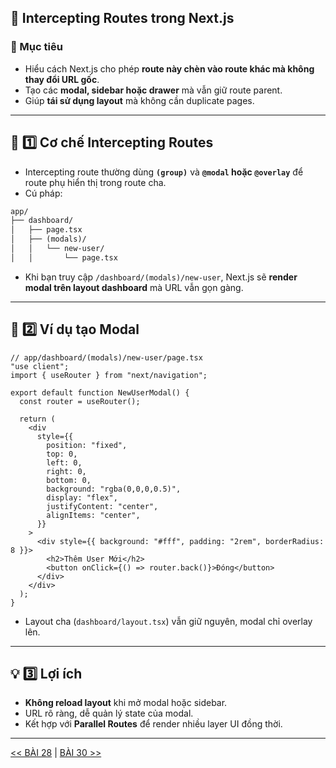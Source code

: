 

## 🧭 Intercepting Routes trong Next.js

### 🎯 Mục tiêu

* Hiểu cách Next.js cho phép **route này chèn vào route khác mà không thay đổi URL gốc**.
* Tạo các **modal, sidebar hoặc drawer** mà vẫn giữ route parent.
* Giúp **tái sử dụng layout** mà không cần duplicate pages.

---

## 🧱 1️⃣ Cơ chế Intercepting Routes

* Intercepting route thường dùng **`(group)`** và **`@modal` hoặc `@overlay`** để route phụ hiển thị trong route cha.
* Cú pháp:

```txt
app/
├── dashboard/
│   ├── page.tsx
│   ├── (modals)/
│   │   └── new-user/
│   │       └── page.tsx
```

* Khi bạn truy cập `/dashboard/(modals)/new-user`, Next.js sẽ **render modal trên layout dashboard** mà URL vẫn gọn gàng.

---

## 🧩 2️⃣ Ví dụ tạo Modal

```tsx
// app/dashboard/(modals)/new-user/page.tsx
"use client";
import { useRouter } from "next/navigation";

export default function NewUserModal() {
  const router = useRouter();

  return (
    <div
      style={{
        position: "fixed",
        top: 0,
        left: 0,
        right: 0,
        bottom: 0,
        background: "rgba(0,0,0,0.5)",
        display: "flex",
        justifyContent: "center",
        alignItems: "center",
      }}
    >
      <div style={{ background: "#fff", padding: "2rem", borderRadius: 8 }}>
        <h2>Thêm User Mới</h2>
        <button onClick={() => router.back()}>Đóng</button>
      </div>
    </div>
  );
}
```

* Layout cha (`dashboard/layout.tsx`) vẫn giữ nguyên, modal chỉ overlay lên.

---

## 💡 3️⃣ Lợi ích

* **Không reload layout** khi mở modal hoặc sidebar.
* URL rõ ràng, dễ quản lý state của modal.
* Kết hợp với **Parallel Routes** để render nhiều layer UI đồng thời.


---
[<< BÀI 28](./28.md) | [BÀI 30 >>](./30.md)